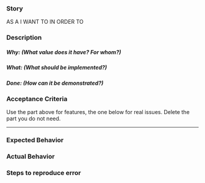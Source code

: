 ### Story

AS A
I WANT TO
IN ORDER TO

### Description

##### Why: (What value does it have? For whom?)
##### What: (What should be implemented?)
##### Done: (How can it be demonstrated?)

### Acceptance Criteria


Use the part above for features, the one below for real issues.
Delete the part you do not need.
______________________________________________________________

### Expected Behavior


### Actual Behavior


### Steps to reproduce error
